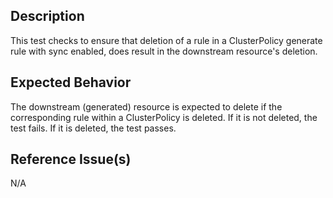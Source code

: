 ## Description

This test checks to ensure that deletion of a rule in a ClusterPolicy generate rule with sync enabled, does result in the downstream resource's deletion.

## Expected Behavior

The downstream (generated) resource is expected to delete if the corresponding rule within a ClusterPolicy is deleted. If it is not deleted, the test fails. If it is deleted, the test passes.

## Reference Issue(s)

N/A
